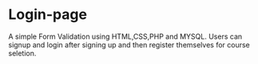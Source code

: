 # Login-page
A simple Form Validation using HTML,CSS,PHP and MYSQL.
Users can signup and login after signing up and then register themselves for course seletion.

